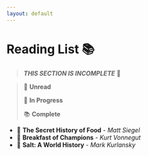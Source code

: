 ```yaml
---
layout: default
---
```


# Reading List 📚

> ***THIS SECTION IS INCOMPLETE***  🚧

> 📌  **Unread**
>
> 📖  **In Progress**
>
> 📚  **Complete**

* 📌  **The Secret History of Food** - *Matt Siegel*
* 📌  **Breakfast of Champions** - *Kurt Vonnegut*
* 📖  **Salt: A World History** - *Mark Kurlansky*